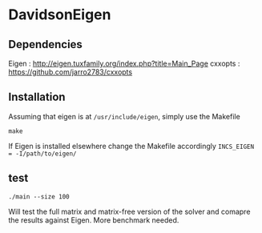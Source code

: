 # DavidsonEigen

## Dependencies

Eigen : http://eigen.tuxfamily.org/index.php?title=Main_Page
cxxopts : https://github.com/jarro2783/cxxopts

## Installation
Assuming that eigen is at `/usr/include/eigen`, simply use the Makefile

`
make
`

If Eigen is installed elsewhere change the Makefile accordingly
`
INCS_EIGEN = -I/path/to/eigen/
`

## test
`
./main --size 100
`

Will test the full matrix and matrix-free version of the solver and comapre the results against Eigen.
More benchmark needed.